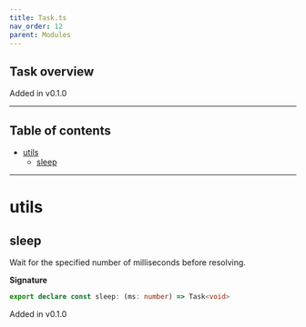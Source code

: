```yaml
---
title: Task.ts
nav_order: 12
parent: Modules
---
```


## Task overview

Added in v0.1.0

---

<h2 class="text-delta">Table of contents</h2>

- [utils](#utils)
  - [sleep](#sleep)

---

# utils

## sleep

Wait for the specified number of milliseconds before resolving.

**Signature**

```ts
export declare const sleep: (ms: number) => Task<void>
```

Added in v0.1.0
